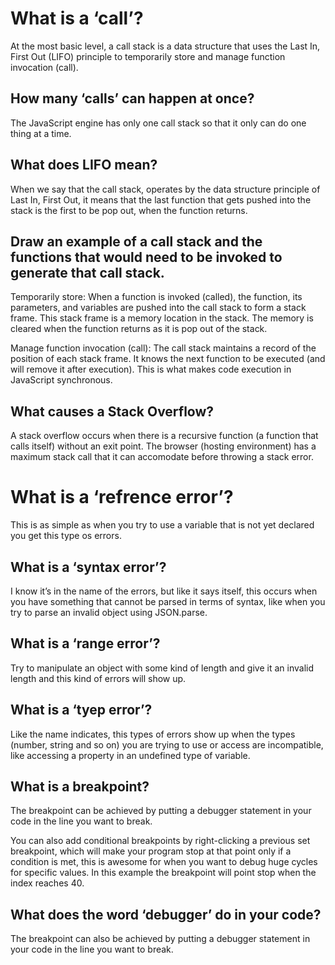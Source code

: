 # What is a ‘call’?

At the most basic level, a call stack is a data structure that uses the Last In, First Out (LIFO) principle to temporarily store and manage function invocation (call).


## How many ‘calls’ can happen at once?

The JavaScript engine has only one call stack so that it only can do one thing at a time.



## What does LIFO mean?

When we say that the call stack, operates by the data structure principle of Last In, First Out, it means that the last function that gets pushed into the stack is the first to be pop out, when the function returns.




## Draw an example of a call stack and the functions that would need to be invoked to generate that call stack.

Temporarily store: When a function is invoked (called), the function, its parameters, and variables are pushed into the call stack to form a stack frame. This stack frame is a memory location in the stack. The memory is cleared when the function returns as it is pop out of the stack.


Manage function invocation (call): The call stack maintains a record of the position of each stack frame. It knows the next function to be executed (and will remove it after execution). This is what makes code execution in JavaScript synchronous.





## What causes a Stack Overflow?

A stack overflow occurs when there is a recursive function (a function that calls itself) without an exit point. The browser (hosting environment) has a maximum stack call that it can accomodate before throwing a stack error.





# What is a ‘refrence error’?

This is as simple as when you try to use a variable that is not yet declared you get this type os errors.


## What is a ‘syntax error’?

I know it’s in the name of the errors, but like it says itself, this occurs when you have something that cannot be parsed in terms of syntax, like when you try to parse an invalid object using JSON.parse.


## What is a ‘range error’?

Try to manipulate an object with some kind of length and give it an invalid length and this kind of errors will show up.


## What is a ‘tyep error’?

Like the name indicates, this types of errors show up when the types (number, string and so on) you are trying to use or access are incompatible, like accessing a property in an undefined type of variable.


## What is a breakpoint?

The breakpoint can be achieved by putting a debugger statement in your code in the line you want to break.

You can also add conditional breakpoints by right-clicking a previous set breakpoint, which will make your program stop at that point only if a condition is met, this is awesome for when you want to debug huge cycles for specific values. In this example the breakpoint will point stop when the index reaches 40.



## What does the word ‘debugger’ do in your code?

The breakpoint can also be achieved by putting a debugger statement in your code in the line you want to break.